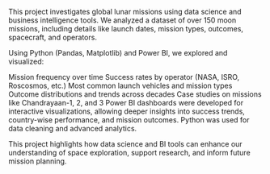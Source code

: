This project investigates global lunar missions using data science and business intelligence tools.
We analyzed a dataset of over 150 moon missions, including details like launch dates, mission types, outcomes, spacecraft, and operators.

Using Python (Pandas, Matplotlib) and Power BI, we explored and visualized:

Mission frequency over time
Success rates by operator (NASA, ISRO, Roscosmos, etc.)
Most common launch vehicles and mission types
Outcome distributions and trends across decades
Case studies on missions like Chandrayaan-1, 2, and 3
Power BI dashboards were developed for interactive visualizations, allowing deeper insights into success trends, country-wise performance, and mission outcomes. Python was used for data cleaning and advanced analytics.

This project highlights how data science and BI tools can enhance our understanding of space exploration, support research, and inform future mission planning.
